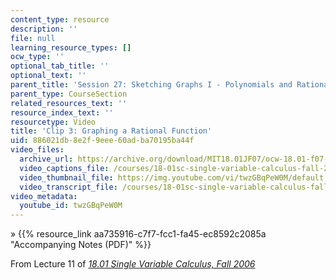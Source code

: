 ```yaml
---
content_type: resource
description: ''
file: null
learning_resource_types: []
ocw_type: ''
optional_tab_title: ''
optional_text: ''
parent_title: 'Session 27: Sketching Graphs I - Polynomials and Rational Functions'
parent_type: CourseSection
related_resources_text: ''
resource_index_text: ''
resourcetype: Video
title: 'Clip 3: Graphing a Rational Function'
uid: 886021db-8e2f-9eee-60ad-ba70195ba44f
video_files:
  archive_url: https://archive.org/download/MIT18.01JF07/ocw-18.01-f07-lec11_300k.mp4
  video_captions_file: /courses/18-01sc-single-variable-calculus-fall-2010/d25517adc33a55068927ab75a3461d0b_twzGBqPeW0M.vtt
  video_thumbnail_file: https://img.youtube.com/vi/twzGBqPeW0M/default.jpg
  video_transcript_file: /courses/18-01sc-single-variable-calculus-fall-2010/ce364c79c9795b9dec4c923c6621f433_twzGBqPeW0M.pdf
video_metadata:
  youtube_id: twzGBqPeW0M
---
```


» {{% resource_link aa735916-c7f7-fcc1-fa45-ec8592c2085a "Accompanying Notes (PDF)" %}}

From Lecture 11 of [_18.01 Single Variable Calculus, Fall 2006_](/courses/18-01-single-variable-calculus-fall-2006/video_galleries/video-lectures)